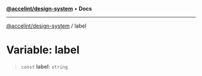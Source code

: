 [**@accelint/design-system**](../README.md) • **Docs**

***

[@accelint/design-system](../README.md) / label

# Variable: label

> `const` **label**: `string`
